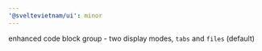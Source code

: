 ```yaml
---
'@sveltevietnam/ui': minor
---
```


enhanced code block group - two display modes, `tabs` and `files` (default)
